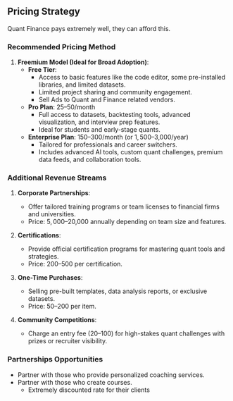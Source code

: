 ## Pricing Strategy
Quant Finance pays extremely well, they can afford this.

### Recommended Pricing Method
1. **Freemium Model (Ideal for Broad Adoption)**:
    - **Free Tier**:
        - Access to basic features like the code editor, some pre-installed libraries, and limited datasets.
        - Limited project sharing and community engagement.
        - Sell Ads to Quant and Finance related vendors.
    - **Pro Plan**: $25–$50/month
        - Full access to datasets, backtesting tools, advanced visualization, and interview prep features.
        - Ideal for students and early-stage quants.
    - **Enterprise Plan**: $150–$300/month (or $1,500–$3,000/year)
        - Tailored for professionals and career switchers.
        - Includes advanced AI tools, custom quant challenges, premium data feeds, and collaboration tools.

### Additional Revenue Streams
1. **Corporate Partnerships**:
   - Offer tailored training programs or team licenses to financial firms and universities.
   - Price: $5,000–$20,000 annually depending on team size and features.

2. **Certifications**:
   - Provide official certification programs for mastering quant tools and strategies.
   - Price: $200–$500 per certification.

3. **One-Time Purchases**:
   - Selling pre-built templates, data analysis reports, or exclusive datasets.
   - Price: $50–$200 per item.

4. **Community Competitions**:
   - Charge an entry fee ($20–$100) for high-stakes quant challenges with prizes or recruiter visibility.

### Partnerships Opportunities
- Partner with those who provide personalized coaching services.
- Partner with those who create courses.
    - Extremely discounted rate for their clients